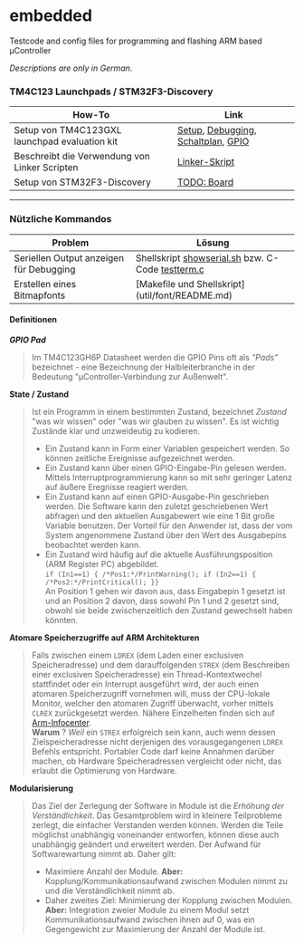 # embedded
Testcode and config files for programming and flashing ARM based µController

_Descriptions are only in *German*_.

### TM4C123 Launchpads / STM32F3-Discovery
| How-To | Link |
| ------ | ----------- |
| Setup von TM4C123GXL launchpad evaluation kit | [Setup](tm4c123gxl/doc/setup.md), [Debugging](tm4c123gxl/doc/debug.md), [Schaltplan](tm4c123gxl/doc/board.md), [GPIO](tm4c123gxl/doc/gpio.md)|
| Beschreibt die Verwendung von Linker Scripten | [Linker-Skript](linker_script.md) |
| Setup von STM32F3-Discovery | [TODO: Board](#)|, 

----------------------
### Nützliche Kommandos
| Problem | Lösung |
| ------- | ------ |
| Seriellen Output anzeigen für Debugging | Shellskript [showserial.sh](util/showserial.sh) bzw. C-Code [testterm.c](util/testterm.c) |
| Erstellen eines Bitmapfonts | [Makefile und Shellskript] (util/font/README.md) |

#### Definitionen

**_GPIO Pad_**
> Im TM4C123GH6P Datasheet werden die GPIO Pins oft als _"Pads"_ bezeichnet - eine Bezeichnung der Halbleiterbranche in der Bedeutung "µController-Verbindung zur Außenwelt".

**State / Zustand**
> Ist ein Programm in einem bestimmten Zustand, bezeichnet *Zustand*  "was wir wissen" oder "was wir glauben zu wissen".
Es ist wichtig Zustände klar und unzweideutig zu kodieren.
> * Ein Zustand kann in Form einer Variablen gespeichert werden. So können zeitliche Ereignisse aufgezeichnet werden.
> * Ein Zustand kann über einen GPIO-Eingabe-Pin gelesen werden. Mittels Interruptprogrammierung kann so mit sehr geringer Latenz auf äußere Eregnisse reagiert werden.
> * Ein Zustand kann auf einen GPIO-Ausgabe-Pin geschrieben werden. Die Software kann den zuletzt geschriebenen Wert abfragen und den aktuellen Ausgabewert wie eine 1 Bit große Variable benutzen. Der Vorteil für den Anwender ist, dass der vom System angenommene Zustand über den Wert des Ausgabepins beobachtet werden kann.
> * Ein Zustand wird häufig auf die aktuelle Ausführungsposition (ARM Register PC) abgebildet.  
    `if (In1==1) { /*Pos1:*/PrintWarning(); if (In2==1) { /*Pos2:*/PrintCritical(); }}`  
    An Position 1 gehen wir davon aus, dass Eingabepin 1 gesetzt ist und an Position 2 davon, dass sowohl Pin 1 und 2 gesetzt sind, obwohl sie beide zwischenzeitlich den Zustand gewechselt haben könnten.

**Atomare Speicherzugriffe auf ARM Architekturen**
> Falls zwischen einem `LDREX` (dem Laden einer exclusiven Speicheradresse) und dem darauffolgenden `STREX` (dem Beschreiben einer exclusiven Speicheradresse) ein Thread-Kontextwechel stattfindet oder ein Interrupt ausgeführt wird, der auch einen atomaren Speicherzugriff vornehmen will, muss der CPU-lokale Monitor, welcher den atomaren Zugriff überwacht, vorher mittels `CLREX` zurückgesetzt werden. Nähere Einzelheiten finden sich auf [Arm-Infocenter](http://infocenter.arm.com/help/index.jsp?topic=/com.arm.doc.dht0008a/CJAGCFAF.html).  
> **Warum** ? *Weil* ein `STREX` erfolgreich sein kann, auch wenn dessen Zielspeicheradresse nicht derjenigen des vorausgegangenen `LDREX` Befehls entspricht. Portabler Code darf keine Annahmen darüber machen, ob Hardware Speicheradressen vergleicht oder nicht, das erlaubt die Optimierung von Hardware.

**Modularisierung**
> Das Ziel der Zerlegung der Software in Module ist die *Erhöhung der Verständlichkeit*. Das Gesamtproblem wird in kleinere Teilprobleme zerlegt, die einfacher Verstanden werden können. Werden die Teile möglichst unabhängig voneinander entworfen, können diese auch unabhängig geändert und erweitert werden. Der Aufwand für Softwarewartung nimmt ab. Daher gilt:  
> * Maximiere Anzahl der Module. **Aber:** Kopplung/Kommunikationsaufwand zwischen Modulen nimmt zu und die Verständlichkeit nimmt ab.
> * Daher zweites Ziel: Minimierung der Kopplung zwischen Modulen. **Aber:** Integration zweier Module zu einem Modul setzt Kommunikationsaufwand zwischen ihnen auf 0, was ein Gegengewicht zur Maximierung der Anzahl der Module ist.

